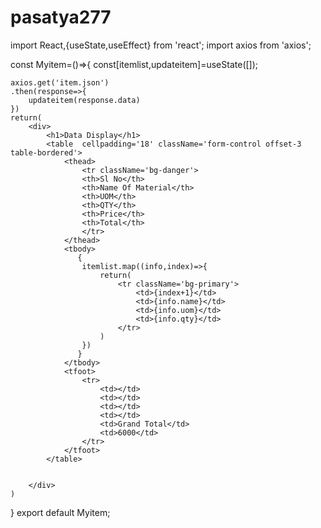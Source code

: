 # pasatya277

 
 import React,{useState,useEffect} from 'react';
 import axios from 'axios';


 const Myitem=()=>{
    const[itemlist,updateitem]=useState([]);

    axios.get('item.json')
    .then(response=>{
        updateitem(response.data)
    })
    return(
        <div>
            <h1>Data Display</h1>
            <table  cellpadding='18' className='form-control offset-3 table-bordered'>
                <thead>
                    <tr className='bg-danger'>
                    <th>Sl No</th>
                    <th>Name Of Material</th>
                    <th>UOM</th>
                    <th>QTY</th>
                    <th>Price</th>
                    <th>Total</th>
                    </tr>
                </thead>
                <tbody>
                   {
                    itemlist.map((info,index)=>{
                        return(
                            <tr className='bg-primary'>
                                <td>{index+1}</td>
                                <td>{info.name}</td>
                                <td>{info.uom}</td>
                                <td>{info.qty}</td>
                            </tr>
                        )
                    })
                   }
                </tbody>
                <tfoot>
                    <tr>
                        <td></td>
                        <td></td>
                        <td></td>
                        <td></td>
                        <td>Grand Total</td>
                        <td>6000</td>
                    </tr>
                </tfoot>
            </table>
            

        </div>
    )
 }
 export default Myitem;
